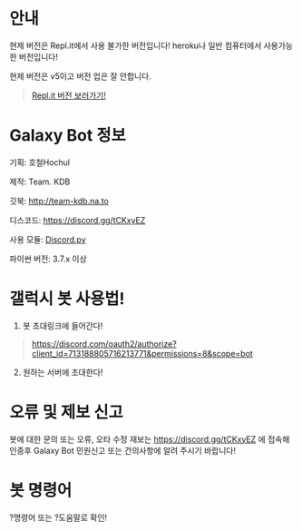 # 안내
현제 버전은 Repl.it에서 사용 불가한 버전입니다! heroku나 일반 컴퓨터에서 사용가능한 버전입니다!

현제 버전은 v5이고 버전 업은 잘 안합니다.
> [Repl.it 버전 보러가기!](https://github.com/hochul5470/galaxybot_Repl.it_ver)

# Galaxy Bot 정보
  기획: 호철Hochul
 
 제작: Team. KDB
 
 깃북: http://team-kdb.na.to
 
 디스코드: https://discord.gg/tCKxyEZ
 
 사용 모듈: [Discord.py](https://github.com/Rapptz/discord.py)
 
 파이썬 버전: 3.7.x 이상
 

 # 갤럭시 봇 사용법!
 1. 봇 초대링크에 들어간다!
 > https://discord.com/oauth2/authorize?client_id=713188805716213771&permissions=8&scope=bot
 2. 원하는 서버에 초대한다!
 # 오류 및 제보 신고
 봇에 대한 문의 또는 오류, 오타 수정 재보는 https://discord.gg/tCKxyEZ 에 접속해 인증후 Galaxy Bot 민원신고 또는 건의사항에 알려 주시기 바랍니다!
 # 봇 명령어
?명령어 또는 ?도움말로 확인!
